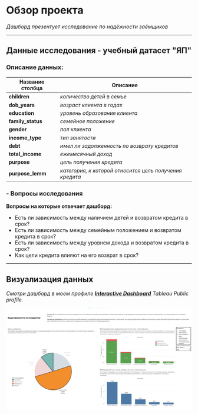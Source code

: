 # Обзор проекта

*Дашборд презентует исследование по надёжности заёмщиков*

-------------------------------------------------------------------------------------------------------------------------------------------------
## Данные исследования - учебный датасет **"ЯП"** <br />
### Описание данных: </br>
| Название столбца | Описание                            |
|-----------------|-------------------------------------|
| **children**        | *количество детей в семье*            |
| **dob_years**       | *возраст клиента в годах*             |
| **education**       | *уровень образования клиента*         |
| **family_status**   | *семейное положение*                  |
| **gender**          | *пол клиента*                         |
| **income_type**     | *тип занятости*                       |
| **debt**            | *имел ли задолженность по возврату кредитов* |
| **total_income**    | *ежемесячный доход*                   |
| **purpose**         | *цель получения кредита*              |
| **purpose_lemm**    | *категория, к которой относится цель получения кредита* |

### - Вопросы исследования <br />
 
**Вопросы на которые отвечает дашборд:**
 
- Есть ли зависимость между наличием детей и возвратом кредита в срок?
- Есть ли зависимость между семейным положением и возвратом кредита в срок?
- Есть ли зависимость между уровнем дохода и возвратом кредита в срок?
- Как цели кредита влияют на его возврат в срок?

-------------------------------------------------------------------------------------------------------------------------------------------------
## Визуализация данных 

*Смотри дашборд в моем профиле **[Interactive Dashboard](https://public.tableau.com/app/profile/oleg.vitebskiy/viz/Dashboard_credit_bank/debt_research)**  Tableau Public profile.*  

![debt_dashboard](https://github.com/Ezekiel-Konrad/Data-Analysis/blob/main/Tableau/debt_dashboard.png)
